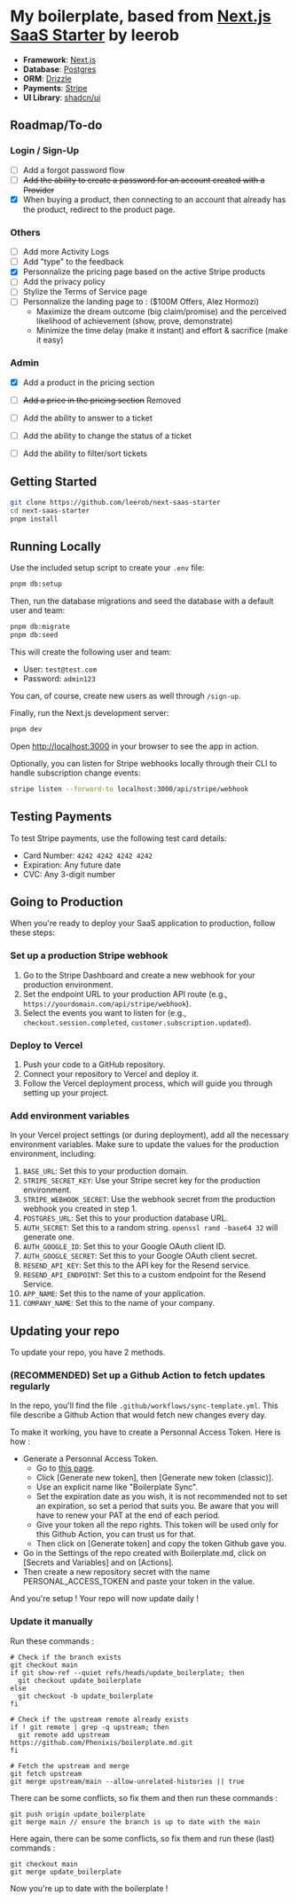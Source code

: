 # My boilerplate, based from [Next.js SaaS Starter](https://github.com/leerob/next-saas-starter) by leerob

- **Framework**: [Next.js](https://nextjs.org/)
- **Database**: [Postgres](https://www.postgresql.org/)
- **ORM**: [Drizzle](https://orm.drizzle.team/)
- **Payments**: [Stripe](https://stripe.com/)
- **UI Library**: [shadcn/ui](https://ui.shadcn.com/)

## Roadmap/To-do

### Login / Sign-Up
- [ ] Add a forgot password flow
- [ ] ~~Add the ability to create a password for an account created with a Provider~~
- [x] When buying a product, then connecting to an account that already has the product, redirect to the product page.

### Others
- [ ] Add more Activity Logs
- [ ] Add "type" to the feedback
- [x] Personnalize the pricing page based on the active Stripe products
- [ ] Add the privacy policy
- [ ] Stylize the Terms of Service page
- [ ] Personnalize the landing page to : ($100M Offers, Alez Hormozi)
    - Maximize the dream outcome (big claim/promise) and the perceived likelihood of achievement (show, prove, demonstrate)
    - Minimize the time delay (make it instant) and effort & sacrifice (make it easy)

### Admin
- [x] Add a product in the pricing section
- [ ] ~~Add a price in the pricing section~~ Removed
- [ ] Add the ability to answer to a ticket
- [ ] Add the ability to change the status of a ticket
- [ ] Add the ability to filter/sort tickets


## Getting Started

```bash
git clone https://github.com/leerob/next-saas-starter
cd next-saas-starter
pnpm install
```

## Running Locally

Use the included setup script to create your `.env` file:

```bash
pnpm db:setup
```

Then, run the database migrations and seed the database with a default user and team:

```bash
pnpm db:migrate
pnpm db:seed
```

This will create the following user and team:

- User: `test@test.com`
- Password: `admin123`

You can, of course, create new users as well through `/sign-up`.

Finally, run the Next.js development server:

```bash
pnpm dev
```

Open [http://localhost:3000](http://localhost:3000) in your browser to see the app in action.

Optionally, you can listen for Stripe webhooks locally through their CLI to handle subscription change events:

```bash
stripe listen --forward-to localhost:3000/api/stripe/webhook
```

## Testing Payments

To test Stripe payments, use the following test card details:

- Card Number: `4242 4242 4242 4242`
- Expiration: Any future date
- CVC: Any 3-digit number

## Going to Production

When you're ready to deploy your SaaS application to production, follow these steps:

### Set up a production Stripe webhook

1. Go to the Stripe Dashboard and create a new webhook for your production environment.
2. Set the endpoint URL to your production API route (e.g., `https://yourdomain.com/api/stripe/webhook`).
3. Select the events you want to listen for (e.g., `checkout.session.completed`, `customer.subscription.updated`).

### Deploy to Vercel

1. Push your code to a GitHub repository.
2. Connect your repository to Vercel and deploy it.
3. Follow the Vercel deployment process, which will guide you through setting up your project.

### Add environment variables

In your Vercel project settings (or during deployment), add all the necessary environment variables. Make sure to update the values for the production environment, including:

1. `BASE_URL`: Set this to your production domain.
2. `STRIPE_SECRET_KEY`: Use your Stripe secret key for the production environment.
3. `STRIPE_WEBHOOK_SECRET`: Use the webhook secret from the production webhook you created in step 1.
4. `POSTGRES_URL`: Set this to your production database URL.
5. `AUTH_SECRET`: Set this to a random string. `openssl rand -base64 32` will generate one.
6. `AUTH_GOOGLE_ID`: Set this to your Google OAuth client ID.
7. `AUTH_GOOGLE_SECRET`: Set this to your Google OAuth client secret.
8. `RESEND_API_KEY`: Set this to the API key for the Resend service.
9. `RESEND_API_ENDPOINT`: Set this to a custom endpoint for the Resend Service.
10. `APP_NAME`: Set this to the name of your application.
11. `COMPANY_NAME`: Set this to the name of your company.

## Updating your repo

To update your repo, you have 2 methods.

### (RECOMMENDED) Set up a Github Action to fetch updates regularly
In the repo, you'll find the file `.github/workflows/sync-template.yml`. This file describe a Github Action that would fetch new changes every day.

To make it working, you have to create a Personnal Access Token. Here is how :
- Generate a Personnal Access Token.
    - Go to [this page](https://github.com/settings/tokens).
    - Click [Generate new token], then [Generate new token (classic)].
    - Use an explicit name like "Boilerplate Sync".
    - Set the expiration date as you wish, it is not recommended not to set an expiration, so set a period that suits you. Be aware that you will have to renew your PAT at the end of each period.
    - Give your token all the repo rights. This token will be used only for this Github Action, you can trust us for that.
    - Then click on [Generate token] and copy the token Github gave you.
- Go in the Settings of the repo created with Boilerplate.md, click on [Secrets and Variables] and on [Actions].
- Then create a new repository secret with the name PERSONAL_ACCESS_TOKEN and paste your token in the value.

And you're setup ! Your repo will now update daily !

### Update it manually

Run these commands :
```
# Check if the branch exists
git checkout main
if git show-ref --quiet refs/heads/update_boilerplate; then
  git checkout update_boilerplate
else
  git checkout -b update_boilerplate
fi

# Check if the upstream remote already exists
if ! git remote | grep -q upstream; then
  git remote add upstream https://github.com/Phenixis/boilerplate.md.git
fi

# Fetch the upstream and merge
git fetch upstream
git merge upstream/main --allow-unrelated-histories || true
```

There can be some conflicts, so fix them and then run these commands :
```
git push origin update_boilerplate
git merge main // ensure the branch is up to date with the main
```

Here again, there can be some conflicts, so fix them and run these (last) commands :
```
git checkout main
git merge update_boilerplate
```

Now you're up to date with the boilerplate !
